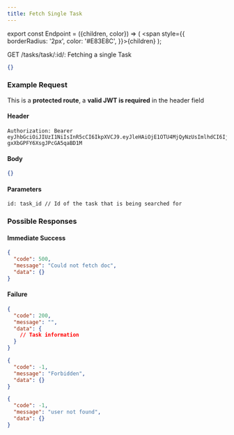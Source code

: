 ```yaml
---
title: Fetch Single Task
---
```


export const Endpoint = ({children, color}) => ( <span style={{
borderRadius: '2px',
color: '#E83E8C',
}}>{children}</span> );

<Endpoint>GET /tasks/task/:id/</Endpoint>: Fetching a single Task

```json
{}
```

### Example Request

This is a **protected route**, a **valid JWT is required** in the header field

#### Header

```
Authorization: Bearer eyJhbGciOiJIUzI1NiIsInR5cCI6IkpXVCJ9.eyJleHAiOjE1OTU4MjQyNzUsImlhdCI6IjIwMjAtMDctMjdUMDA6MjY6MTUuNzg5NTg0Mi0wNDowMCIsInN1YiI6ImNocmlzIn0.5US2_ITKcfgkpEbfsR-gxXbGPFY6XsgJPcGA5qaBD1M
```

#### Body

```json
{}
```

#### Parameters

    id: task_id // Id of the task that is being searched for


### Possible Responses

#### Immediate Success

```json
{
  "code": 500,
  "message": "Could not fetch doc",
  "data": {}
}
```

#### Failure

```json
{
  "code": 200,
  "message": "",
  "data": {
    // Task information
  }
}
```

```json
{
  "code": -1,
  "message": "Forbidden",
  "data": {}
}
```

```json
{
  "code": -1,
  "message": "user not found",
  "data": {}
}
```
